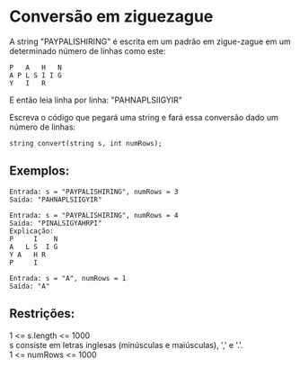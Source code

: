 # Conversão em ziguezague

A string "PAYPALISHIRING" é escrita em um padrão em zigue-zague em um determinado número de linhas como este: 

```
P   A   H   N
A P L S I I G
Y   I   R
```

E então leia linha por linha: "PAHNAPLSIIGYIR"

Escreva o código que pegará uma string e fará essa conversão dado um número de linhas:

```
string convert(string s, int numRows);
```
## Exemplos:
```
Entrada: s = "PAYPALISHIRING", numRows = 3
Saída: "PAHNAPLSIIGYIR"
```
```
Entrada: s = "PAYPALISHIRING", numRows = 4
Saída: "PINALSIGYAHRPI"
Explicação:
P     I    N
A   L S  I G
Y A   H R
P     I
```
```
Entrada: s = "A", numRows = 1
Saída: "A"
``` 

## Restrições:

1 <= s.length <= 1000  
s consiste em letras inglesas (minúsculas e maiúsculas), ',' e '.'.  
1 <= numRows <= 1000
